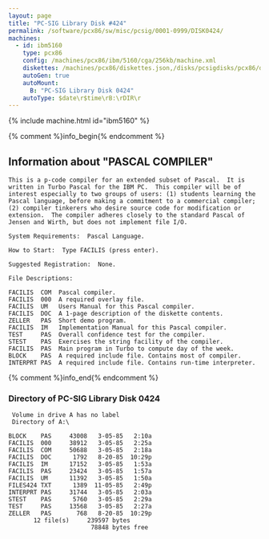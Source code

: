 ```yaml
---
layout: page
title: "PC-SIG Library Disk #424"
permalink: /software/pcx86/sw/misc/pcsig/0001-0999/DISK0424/
machines:
  - id: ibm5160
    type: pcx86
    config: /machines/pcx86/ibm/5160/cga/256kb/machine.xml
    diskettes: /machines/pcx86/diskettes.json,/disks/pcsigdisks/pcx86/diskettes.json
    autoGen: true
    autoMount:
      B: "PC-SIG Library Disk 0424"
    autoType: $date\r$time\rB:\rDIR\r
---
```


{% include machine.html id="ibm5160" %}

{% comment %}info_begin{% endcomment %}

## Information about "PASCAL COMPILER"

    This is a p-code compiler for an extended subset of Pascal.  It is
    written in Turbo Pascal for the IBM PC.  This compiler will be of
    interest especially to two groups of users: (1) students learning the
    Pascal language, before making a commitment to a commercial compiler;
    (2) compiler tinkerers who desire source code for modification or
    extension.  The compiler adheres closely to the standard Pascal of
    Jensen and Wirth, but does not implement file I/O.
    
    System Requirements:  Pascal Language.
    
    How to Start:  Type FACILIS (press enter).
    
    Suggested Registration:  None.
    
    File Descriptions:
    
    FACILIS  COM  Pascal compiler.
    FACILIS  000  A required overlay file.
    FACILIS  UM   Users Manual for this Pascal compiler.
    FACILIS  DOC  A 1-page description of the diskette contents.
    ZELLER   PAS  Short demo program.
    FACILIS  IM   Implementation Manual for this Pascal compiler.
    TEST     PAS  Overall confidence test for the compiler.
    STEST    PAS  Exercises the string facility of the compiler.
    FACILIS  PAS  Main program in Turbo to compute day of the week.
    BLOCK    PAS  A required include file. Contains most of compiler.
    INTERPRT PAS  A required include file. Contains run-time interpreter.
{% comment %}info_end{% endcomment %}


### Directory of PC-SIG Library Disk 0424

     Volume in drive A has no label
     Directory of A:\

    BLOCK    PAS     43008   3-05-85   2:10a
    FACILIS  000     38912   3-05-85   2:25a
    FACILIS  COM     50688   3-05-85   2:18a
    FACILIS  DOC      1792   8-20-85  10:29p
    FACILIS  IM      17152   3-05-85   1:53a
    FACILIS  PAS     23424   3-05-85   1:57a
    FACILIS  UM      11392   3-05-85   1:50a
    FILES424 TXT      1389  11-05-85   2:49p
    INTERPRT PAS     31744   3-05-85   2:03a
    STEST    PAS      5760   3-05-85   2:29a
    TEST     PAS     13568   3-05-85   2:27a
    ZELLER   PAS       768   8-20-85  10:29p
           12 file(s)     239597 bytes
                           78848 bytes free
